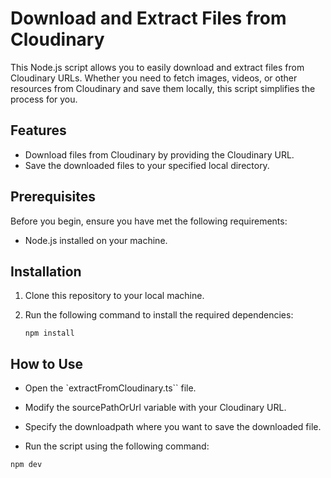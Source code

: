 # Download and Extract Files from Cloudinary

This Node.js script allows you to easily download and extract files from Cloudinary URLs. Whether you need to fetch images, videos, or other resources from Cloudinary and save them locally, this script simplifies the process for you.

## Features

- Download files from Cloudinary by providing the Cloudinary URL.
- Save the downloaded files to your specified local directory.

## Prerequisites

Before you begin, ensure you have met the following requirements:

- Node.js installed on your machine.

## Installation

1. Clone this repository to your local machine.
2. Run the following command to install the required dependencies:

   ```shell
   npm install
   ```

## How to Use

- Open the `extractFromCloudinary.ts`` file.

- Modify the sourcePathOrUrl variable with your Cloudinary URL.

- Specify the downloadpath where you want to save the downloaded file.

- Run the script using the following command:

```shell
npm dev

```
